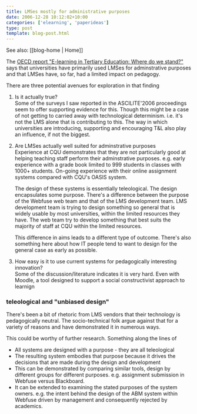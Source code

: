 ```yaml
---
title: LMSes mostly for administrative purposes
date: 2006-12-28 10:12:02+10:00
categories: ['elearning', 'paperideas']
type: post
template: blog-post.html
---
```


See also: [[blog-home | Home]]

The [OECD report "E-learning in Tertiary Education: Where do we stand?"](http://new.sourceoecd.org/education/9264009205) says that universities have primarily used LMSes for adminstrative purposes and that LMSes have, so far, had a limited impact on pedagogy.

There are three potential avenues for exploration in that finding

1. Is it actually true?  
    Some of the surveys I saw reported in the ASCILITE'2006 proceedings seem to offer supporting evidence for this. Though this might be a case of not getting to carried away with technological determinism. i.e. it's not the LMS alone that is contributing to this. The way in which universities are introducing, supporting and encouraging T&L also play an influence, if not the biggest.
2. Are LMSes actually well suited for adminstrative purposes  
    Experience at CQU demonstrates that they are not particularly good at helping teaching staff perform their adminstrative purposes. e.g. early experience with a grade book limited to 999 students in classes with 1000+ students. On-going experience with their online assignment systems compared with CQU's OASIS system.
    
    The design of these systems is essentially teleological. The design encapsulates some purpose. There's a difference between the purpose of the Webfuse web team and that of the LMS development team. LMS development team is trying to design something so general that is widely usable by most universities, within the limited resources they have. The web team try to develop something that best suits the majority of staff at CQU within the limited resources.
    
    This difference in aims leads to a different type of outcome. There's also something here about how IT people tend to want to design for the general case as early as possible.
    
3. How easy is it to use current systems for pedagogically interesting innovation?  
    Some of the discussion/literature indicates it is very hard. Even with Moodle, a tool designed to support a social constructivist approach to learnign

### teleological and "unbiased design"

There's been a bit of rhetoric from LMS vendors that their technology is pedagogically neutral. The socio-technical folk argue against that for a variety of reasons and have demonstrated it in numerous ways.

This could be worthy of further research. Something along the lines of

- All systems are designed with a purpose - they are all teleological
- The resulting system embodies that purpose because it drives the decisions that are made during the design and development
- This can be demonstrated by comparing similar tools, design by different groups for different purposes. e.g. assignment submission in Webfuse versus Blackboard.
- It can be extended to examining the stated purposes of the system owners. e.g. the intent behind the design of the ABM system within Webfuse driven by management and consequently rejected by academics.